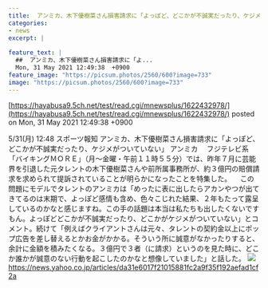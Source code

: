 ```yaml
---
title:  アンミカ、木下優樹菜さん損害請求に「よっぽど、どこかが不誠実だったり、ケジメがついていない」  
categories:
- news
excerpt: |
  
feature_text: |
  ##  アンミカ、木下優樹菜さん損害請求に「よ...
  Mon, 31 May 2021 12:49:38  +0900
feature_image: "https://picsum.photos/2560/600?image=733"
image: "https://picsum.photos/2560/600?image=733"
---
```


[https://hayabusa9.5ch.net/test/read.cgi/mnewsplus/1622432978/](https://hayabusa9.5ch.net/test/read.cgi/mnewsplus/1622432978/)
posted on Mon, 31 May 2021 12:49:38  +0900

<!--more-->

5/31(月) 12:48 スポーツ報知 アンミカ、木下優樹菜さん損害請求に「よっぽど、どこかが不誠実だったり、ケジメがついていない」 アンミカ 　フジテレビ系「バイキングＭＯＲＥ」（月〜金曜・午前１１時５５分）では、昨年７月に芸能界を引退した元タレントの木下優樹菜さんや前所属事務所が、約３億円の賠償請求を求められて提訴されていることが明らかになったことを特集した。 　この問題にモデルでタレントのアンミカは「めったに表に出したらアカンやつが出てきてるのは末期で、よっぽど感情も含め、色々こじれた結果、２年もたって露呈しているのかなと感じますね。この手の話題は本当は私たちも出したくないですもん。よっぽどどこかが不誠実だったり、どこかがケジメがついていない」とコメント。続けて「例えばクライアントさんは元々、タレントの契約金以上にポップ広告を差し替えるとかお金がかかる。そういう所に誠意がなかったりすると、余計に金額を積みたくなる。３億円で３者（に請求）というのを見た時に、どこか誰かが誠意のない行動を起こしたのかなと想像していました」と話した。 ![](https://amd-pctr.c.yimg.jp/r/iwiz-amd/20210531-05311074-sph-000-1-view.jpg) https://news.yahoo.co.jp/articles/da31e6017f21015881fc2a9f35f192aefad1cf2a
